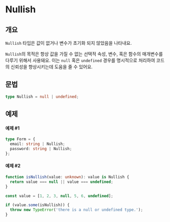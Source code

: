 # Nullish

## 개요

`Nullish` 타입은 값이 없거나 변수가 초기화 되지 않았음을 나타내요.

`Nullish`의 목적은 항상 값을 가질 수 없는 선택적 속성, 변수, 혹은 함수의 매개변수를 다루기 위해서 사용돼요. 이는 `null` 혹은 `undefined` 경우를 명시적으로 처리하여 코드의 신뢰성을 향상시키는데 도움을 줄 수 있어요.

## 문법

```ts
type Nullish = null | undefined;
```

## 예제

#### 예제 #1

```ts
type Form = {
  email: string | Nullish;
  password: string | Nullish;
};
```

#### 예제 #2

```ts
function isNullish(value: unknown): value is Nullish {
  return value === null || value === undefined;
}

const value = [1, 2, 3, null, 5, 6, undefined];

if (value.some(isNullish)) {
  throw new TypeError('there is a null or undefined type.');
}
```
